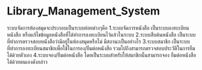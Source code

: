 Library_Management_System
=============================

ระบบจัดการห้องสมุดจะประกอบเป็นระบบย่อยต่างๆคือ
1.ระบบจัดการหนังสือ เป็นระบบลงทะเบียนหนังสือ หรือแก้ไขข้อมูลหนังสือที่ได้ทำการลงทะเบียนไว้แล้วในระบบ 
2.ระบบสืบค้นหนังสือ เป็นระบบที่ทำการตรวจสอบหนังสือว่ามีอยู่ในห้องสมุดหรือไม่ มีสถานะเป็นอย่างไร
3.ระบบสมาชิก เป็นระบบที่ทำการลงทะเบียนสมาชิกเพื่อใช้ในการอง/ยืมต่อหนังสือ รวมไปถึงสามารถตรวจสอบประวัติในการยืมได้ด้วยตัวเอง
4.ระบบจอง/ยืมต่อหนังสือ โดยเป็นระบบสำหรับให้สมาชิกนั้นสามารถจอง ยืมต่อหนังสือ ได้ด้วยตนเองดังกล่าว
